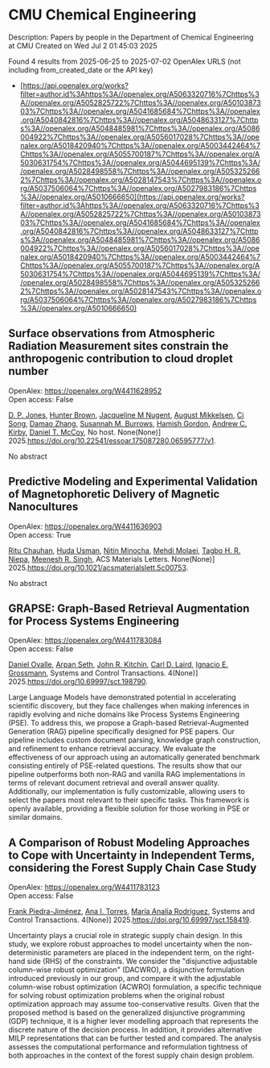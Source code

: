 # CMU Chemical Engineering
Description: Papers by people in the Department of Chemical Engineering at CMU
Created on Wed Jul  2 01:45:03 2025

Found 4 results from 2025-06-25 to 2025-07-02
OpenAlex URLS (not including from_created_date or the API key)
- [https://api.openalex.org/works?filter=author.id%3Ahttps%3A//openalex.org/A5063320716%7Chttps%3A//openalex.org/A5052825722%7Chttps%3A//openalex.org/A5010387303%7Chttps%3A//openalex.org/A5041685684%7Chttps%3A//openalex.org/A5040842816%7Chttps%3A//openalex.org/A5048633127%7Chttps%3A//openalex.org/A5048485981%7Chttps%3A//openalex.org/A5086004922%7Chttps%3A//openalex.org/A5056017028%7Chttps%3A//openalex.org/A5018420940%7Chttps%3A//openalex.org/A5003442464%7Chttps%3A//openalex.org/A5055700187%7Chttps%3A//openalex.org/A5030631754%7Chttps%3A//openalex.org/A5044695139%7Chttps%3A//openalex.org/A5028498558%7Chttps%3A//openalex.org/A5053252662%7Chttps%3A//openalex.org/A5028147543%7Chttps%3A//openalex.org/A5037506064%7Chttps%3A//openalex.org/A5027983186%7Chttps%3A//openalex.org/A5010666650](https://api.openalex.org/works?filter=author.id%3Ahttps%3A//openalex.org/A5063320716%7Chttps%3A//openalex.org/A5052825722%7Chttps%3A//openalex.org/A5010387303%7Chttps%3A//openalex.org/A5041685684%7Chttps%3A//openalex.org/A5040842816%7Chttps%3A//openalex.org/A5048633127%7Chttps%3A//openalex.org/A5048485981%7Chttps%3A//openalex.org/A5086004922%7Chttps%3A//openalex.org/A5056017028%7Chttps%3A//openalex.org/A5018420940%7Chttps%3A//openalex.org/A5003442464%7Chttps%3A//openalex.org/A5055700187%7Chttps%3A//openalex.org/A5030631754%7Chttps%3A//openalex.org/A5044695139%7Chttps%3A//openalex.org/A5028498558%7Chttps%3A//openalex.org/A5053252662%7Chttps%3A//openalex.org/A5028147543%7Chttps%3A//openalex.org/A5037506064%7Chttps%3A//openalex.org/A5027983186%7Chttps%3A//openalex.org/A5010666650)

## Surface observations from Atmospheric Radiation Measurement sites constrain the anthropogenic contribution to cloud droplet number   

OpenAlex: https://openalex.org/W4411628952    
Open access: False
    
[D. P. Jones](https://openalex.org/A5041995234), [Hunter Brown](https://openalex.org/A5113809921), [Jacqueline M Nugent](https://openalex.org/A5043769751), [August Mikkelsen](https://openalex.org/A5115775480), [Ci Song](https://openalex.org/A5103217491), [Damao Zhang](https://openalex.org/A5019233669), [Susannah M. Burrows](https://openalex.org/A5020853176), [Hamish Gordon](https://openalex.org/A5086004922), [Andrew C. Kirby](https://openalex.org/A5081266095), [Daniel T. McCoy](https://openalex.org/A5052404448), No host. None(None)] 2025.https://doi.org/10.22541/essoar.175087280.06595777/v1.
    
No abstract    

    

## Predictive Modeling and Experimental Validation of Magnetophoretic Delivery of Magnetic Nanocultures   

OpenAlex: https://openalex.org/W4411636903    
Open access: True
    
[Ritu Chauhan](https://openalex.org/A5003423341), [Huda Usman](https://openalex.org/A5006410485), [Nitin Minocha](https://openalex.org/A5060188677), [Mehdi Molaei](https://openalex.org/A5080442414), [Tagbo H. R. Niepa](https://openalex.org/A5044695139), [Meenesh R. Singh](https://openalex.org/A5003372467), ACS Materials Letters. None(None)] 2025.https://doi.org/10.1021/acsmaterialslett.5c00753.
    
No abstract    

    

## GRAPSE: Graph-Based Retrieval Augmentation for Process Systems Engineering   

OpenAlex: https://openalex.org/W4411783084    
Open access: False
    
[Daniel Ovalle](https://openalex.org/A5067396423), [Arpan Seth](https://openalex.org/A5037809021), [John R. Kitchin](https://openalex.org/A5003442464), [Carl D. Laird](https://openalex.org/A5109041235), [Ignacio E. Grossmann](https://openalex.org/A5056017028), Systems and Control Transactions. 4(None)] 2025.https://doi.org/10.69997/sct.198790.
    
Large Language Models have demonstrated potential in accelerating scientific discovery, but they face challenges when making inferences in rapidly evolving and niche domains like Process Systems Engineering (PSE). To address this, we propose a Graph-based Retrieval-Augmented Generation (RAG) pipeline specifically designed for PSE papers. Our pipeline includes custom document parsing, knowledge graph construction, and refinement to enhance retrieval accuracy. We evaluate the effectiveness of our approach using an automatically generated benchmark consisting entirely of PSE-related questions. The results show that our pipeline outperforms both non-RAG and vanilla RAG implementations in terms of relevant document retrieval and overall answer quality. Additionally, our implementation is fully customizable, allowing users to select the papers most relevant to their specific tasks. This framework is openly available, providing a flexible solution for those working in PSE or similar domains.    

    

## A Comparison of Robust Modeling Approaches to Cope with Uncertainty in Independent Terms, considering the Forest Supply Chain Case Study   

OpenAlex: https://openalex.org/W4411783123    
Open access: False
    
[Frank Piedra-Jiménez](https://openalex.org/A5091201904), [Ana I. Torres](https://openalex.org/A5027983186), [María Analía Rodríguez](https://openalex.org/A5103124875), Systems and Control Transactions. 4(None)] 2025.https://doi.org/10.69997/sct.158419.
    
Uncertainty plays a crucial role in strategic supply chain design. In this study, we explore robust approaches to model uncertainty when the non-deterministic parameters are placed in the independent term, on the right-hand side (RHS) of the constraints. We consider the "disjunctive adjustable column-wise robust optimization" (DACWRO), a disjunctive formulation introduced previously in our group, and compare it with the adjustable column-wise robust optimization (ACWRO) formulation, a specific technique for solving robust optimization problems when the original robust optimization approach may assume too-conservative results. Given that the proposed method is based on the generalized disjunctive programming (GDP) technique, it is a higher lever modelling approach that represents the discrete nature of the decision process. In addition, it provides alternative MILP representations that can be further tested and compared. The analysis assesses the computational performance and reformulation tightness of both approaches in the context of the forest supply chain design problem.    

    
